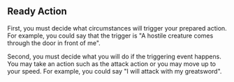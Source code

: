 ## Ready Action

First, you must decide what circumstances will trigger your prepared action. For example, you could say that the trigger is "A hostile creature comes through the door in front of me".

Second, you must decide what you will do if the triggering event happens. You may take an action such as the attack action or you may move up to your speed. For example, you could say "I will attack with my greatsword".